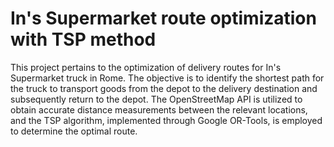 # In's Supermarket route optimization with TSP method
This project pertains to the optimization of delivery routes for In's Supermarket truck in Rome. The objective is to identify the shortest path for the truck to transport goods from the depot to the delivery destination and subsequently return to the depot. The OpenStreetMap API is utilized to obtain accurate distance measurements between the relevant locations, and the TSP algorithm, implemented through Google OR-Tools, is employed to determine the optimal route.
